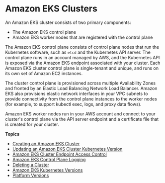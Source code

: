 # Amazon EKS Clusters<a name="clusters"></a>

An Amazon EKS cluster consists of two primary components:
+ The Amazon EKS control plane
+ Amazon EKS worker nodes that are registered with the control plane

The Amazon EKS control plane consists of control plane nodes that run the Kubernetes software, such as `etcd` and the Kubernetes API server\. The control plane runs in an account managed by AWS, and the Kubernetes API is exposed via the Amazon EKS endpoint associated with your cluster\. Each Amazon EKS cluster control plane is single\-tenant and unique, and runs on its own set of Amazon EC2 instances\.

The cluster control plane is provisioned across multiple Availability Zones and fronted by an Elastic Load Balancing Network Load Balancer\. Amazon EKS also provisions elastic network interfaces in your VPC subnets to provide connectivity from the control plane instances to the worker nodes \(for example, to support kubectl exec, logs, and proxy data flows\)\.

Amazon EKS worker nodes run in your AWS account and connect to your cluster's control plane via the API server endpoint and a certificate file that is created for your cluster\.

**Topics**
+ [Creating an Amazon EKS Cluster](create-cluster.md)
+ [Updating an Amazon EKS Cluster Kubernetes Version](update-cluster.md)
+ [Amazon EKS Cluster Endpoint Access Control](cluster-endpoint.md)
+ [Amazon EKS Control Plane Logging](control-plane-logs.md)
+ [Deleting a Cluster](delete-cluster.md)
+ [Amazon EKS Kubernetes Versions](kubernetes-versions.md)
+ [Platform Versions](platform-versions.md)